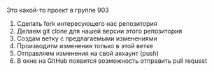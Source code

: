 Это какой-то проект в группе 903

1. Сделать fork интересующего нас репозитория
2. Делаем git clone для нашей версии этого репозитория
3. Создам ветку с предлагаемыми изменениями
4. Производитм изменения только в этой ветке
5. Отправляем изменения на свой аккаунт (push)
6. В окне на GitHub появится возможность отправить pull request